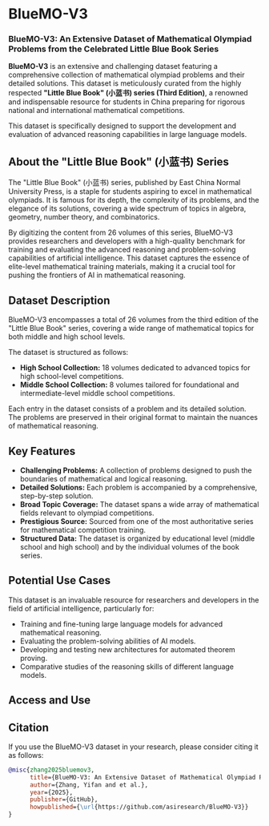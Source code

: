 # BlueMO-V3

### BlueMO-V3: An Extensive Dataset of Mathematical Olympiad Problems from the Celebrated Little Blue Book Series

**BlueMO-V3** is an extensive and challenging dataset featuring a comprehensive collection of mathematical olympiad problems and their detailed solutions. This dataset is meticulously curated from the highly respected **"Little Blue Book" (小蓝书) series (Third Edition)**, a renowned and indispensable resource for students in China preparing for rigorous national and international mathematical competitions.

This dataset is specifically designed to support the development and evaluation of advanced reasoning capabilities in large language models.

## About the "Little Blue Book" (小蓝书) Series

The "Little Blue Book" (小蓝书) series, published by East China Normal University Press, is a staple for students aspiring to excel in mathematical olympiads. It is famous for its depth, the complexity of its problems, and the elegance of its solutions, covering a wide spectrum of topics in algebra, geometry, number theory, and combinatorics.

By digitizing the content from 26 volumes of this series, BlueMO-V3 provides researchers and developers with a high-quality benchmark for training and evaluating the advanced reasoning and problem-solving capabilities of artificial intelligence. This dataset captures the essence of elite-level mathematical training materials, making it a crucial tool for pushing the frontiers of AI in mathematical reasoning.

## Dataset Description

BlueMO-V3 encompasses a total of 26 volumes from the third edition of the "Little Blue Book" series, covering a wide range of mathematical topics for both middle and high school levels.

The dataset is structured as follows:

* **High School Collection:** 18 volumes dedicated to advanced topics for high school-level competitions.
* **Middle School Collection:** 8 volumes tailored for foundational and intermediate-level middle school competitions.

Each entry in the dataset consists of a problem and its detailed solution. The problems are preserved in their original format to maintain the nuances of mathematical reasoning.

## Key Features

* **Challenging Problems:** A collection of problems designed to push the boundaries of mathematical and logical reasoning.
* **Detailed Solutions:** Each problem is accompanied by a comprehensive, step-by-step solution.
* **Broad Topic Coverage:** The dataset spans a wide array of mathematical fields relevant to olympiad competitions.
* **Prestigious Source:** Sourced from one of the most authoritative series for mathematical competition training.
* **Structured Data:** The dataset is organized by educational level (middle school and high school) and by the individual volumes of the book series.

## Potential Use Cases

This dataset is an invaluable resource for researchers and developers in the field of artificial intelligence, particularly for:

* Training and fine-tuning large language models for advanced mathematical reasoning.
* Evaluating the problem-solving abilities of AI models.
* Developing and testing new architectures for automated theorem proving.
* Comparative studies of the reasoning skills of different language models.

## Access and Use



## Citation

If you use the BlueMO-V3 dataset in your research, please consider citing it as follows:

```bibtex
@misc{zhang2025bluemov3,
      title={BlueMO-V3: An Extensive Dataset of Mathematical Olympiad Problems from the Celebrated Little Blue Book Series},
      author={Zhang, Yifan and et al.},
      year={2025},
      publisher={GitHub},
      howpublished={\url{https://github.com/asiresearch/BlueMO-V3}}
}
```
